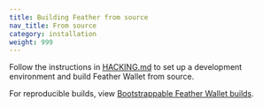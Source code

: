 ```yaml
---
title: Building Feather from source
nav_title: From source
category: installation
weight: 999
---
```


Follow the instructions in [HACKING.md](https://github.com/feather-wallet/feather/blob/master/HACKING.md) to set up a development environment and build Feather Wallet from source.

For reproducible builds, view [Bootstrappable Feather Wallet builds](https://github.com/feather-wallet/feather/blob/master/contrib/guix/README.md).
